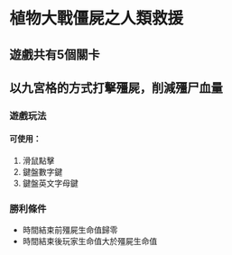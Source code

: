 # 植物大戰僵屍之人類救援
## 遊戲共有5個關卡
## 以九宮格的方式打擊殭屍，削減殭尸血量
### 遊戲玩法
#### 可使用：
1. 滑鼠點擊
2. 鍵盤數字鍵
3. 鍵盤英文字母鍵
### 勝利條件
- 時間結束前殭屍生命值歸零
- 時間結束後玩家生命值大於殭屍生命值